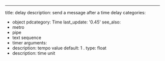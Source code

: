 ---
title: delay
description: send a message after a time delay
categories:
- object
pdcategory: Time
last_update: '0.45'
see_also:
- metro
- pipe
- text sequence
- timer
arguments:
- description: tempo value 
  default: 1
.
  type: float
- description: time unit 